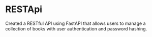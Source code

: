 # RESTApi
Created a RESTful API using FastAPI that allows users to manage a collection of books with user authentication and password hashing.
